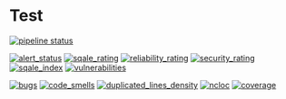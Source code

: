 # Test


[![pipeline status](https://gitlab.com/ThomasSousa96/gitlab-ci-test/badges/feature/b/pipeline.svg)](https://gitlab.com/ThomasSousa96/gitlab-ci-test/commits/feature/b)

[![alert_status](https://sonarcloud.io/api/project_badges/measure?project=gitlab-ci-test&metric=alert_status)](https://sonarcloud.io/dashboard?id=gitlab-ci-test)
[![sqale_rating](https://sonarcloud.io/api/project_badges/measure?project=gitlab-ci-test&metric=sqale_rating)](https://sonarcloud.io/dashboard?id=gitlab-ci-test)
[![reliability_rating](https://sonarcloud.io/api/project_badges/measure?project=gitlab-ci-test&metric=reliability_rating)](https://sonarcloud.io/dashboard?id=gitlab-ci-test)
[![security_rating](https://sonarcloud.io/api/project_badges/measure?project=gitlab-ci-test&metric=security_rating)](https://sonarcloud.io/dashboard?id=gitlab-ci-test)
[![sqale_index](https://sonarcloud.io/api/project_badges/measure?project=gitlab-ci-test&metric=sqale_index)](https://sonarcloud.io/dashboard?id=gitlab-ci-test)
[![vulnerabilities](https://sonarcloud.io/api/project_badges/measure?project=gitlab-ci-test&metric=vulnerabilities)](https://sonarcloud.io/dashboard?id=gitlab-ci-test)

[![bugs](https://sonarcloud.io/api/project_badges/measure?project=gitlab-ci-test&metric=bugs)](https://sonarcloud.io/dashboard?id=gitlab-ci-test)
[![code_smells](https://sonarcloud.io/api/project_badges/measure?project=gitlab-ci-test&metric=code_smells)](https://sonarcloud.io/dashboard?id=gitlab-ci-test)
[![duplicated_lines_density](https://sonarcloud.io/api/project_badges/measure?project=gitlab-ci-test&metric=duplicated_lines_density)](https://sonarcloud.io/dashboard?id=gitlab-ci-test)
[![ncloc](https://sonarcloud.io/api/project_badges/measure?project=gitlab-ci-test&metric=ncloc)](https://sonarcloud.io/dashboard?id=gitlab-ci-test)
[![coverage](https://sonarcloud.io/api/project_badges/measure?project=gitlab-ci-test&metric=coverage)](https://sonarcloud.io/dashboard?id=gitlab-ci-test)